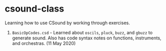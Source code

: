 # csound-class
Learning how to use CSound by working through exercises.

1.  ```BasicOpCodes.csd``` - Learned about ```oscils```, ```pluck```, ```buzz```, and ```gbuzz``` to generate sound.  Also has code syntax notes on functions, instruments, and orchestras. (11 May 2020)
